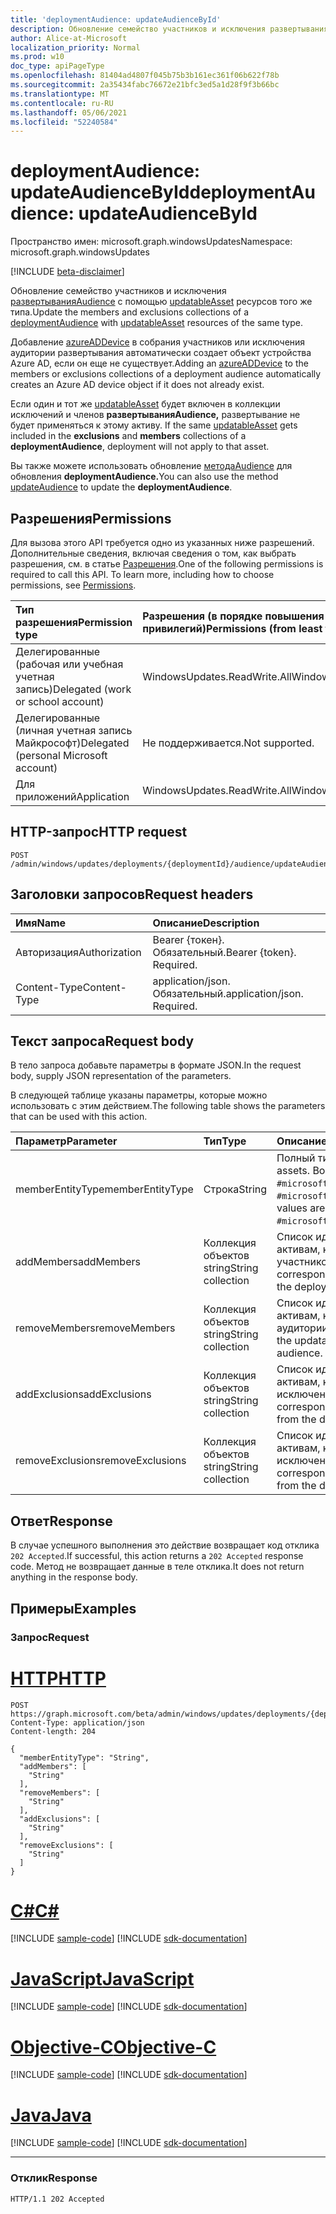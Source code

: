 ```yaml
---
title: 'deploymentAudience: updateAudienceById'
description: Обновление семейство участников и исключения развертыванияAudience с помощью updatableAsset ресурсов того же типа.
author: Alice-at-Microsoft
localization_priority: Normal
ms.prod: w10
doc_type: apiPageType
ms.openlocfilehash: 81404ad4807f045b75b3b161ec361f06b622f78b
ms.sourcegitcommit: 2a35434fabc76672e21bfc3ed5a1d28f9f3b66bc
ms.translationtype: MT
ms.contentlocale: ru-RU
ms.lasthandoff: 05/06/2021
ms.locfileid: "52240584"
---
```

# <a name="deploymentaudience-updateaudiencebyid"></a><span data-ttu-id="d9166-103">deploymentAudience: updateAudienceById</span><span class="sxs-lookup"><span data-stu-id="d9166-103">deploymentAudience: updateAudienceById</span></span>
<span data-ttu-id="d9166-104">Пространство имен: microsoft.graph.windowsUpdates</span><span class="sxs-lookup"><span data-stu-id="d9166-104">Namespace: microsoft.graph.windowsUpdates</span></span>

[!INCLUDE [beta-disclaimer](../../includes/beta-disclaimer.md)]

<span data-ttu-id="d9166-105">Обновление семейство участников и исключения [развертыванияAudience](../resources/windowsupdates-deploymentaudience.md) с помощью [updatableAsset](../resources/windowsupdates-updatableasset.md) ресурсов того же типа.</span><span class="sxs-lookup"><span data-stu-id="d9166-105">Update the members and exclusions collections of a [deploymentAudience](../resources/windowsupdates-deploymentaudience.md) with [updatableAsset](../resources/windowsupdates-updatableasset.md) resources of the same type.</span></span>

<span data-ttu-id="d9166-106">Добавление [azureADDevice](../resources/windowsupdates-azureaddevice.md) в собрания участников или исключения аудитории развертывания автоматически создает объект устройства Azure AD, если он еще не существует.</span><span class="sxs-lookup"><span data-stu-id="d9166-106">Adding an [azureADDevice](../resources/windowsupdates-azureaddevice.md) to the members or exclusions collections of a deployment audience automatically creates an Azure AD device object if it does not already exist.</span></span>

<span data-ttu-id="d9166-107">Если один и тот же [updatableAsset](../resources/windowsupdates-updatableasset.md)  будет включен в коллекции исключений и членов **развертыванияAudience,** развертывание не будет применяться к этому активу. </span><span class="sxs-lookup"><span data-stu-id="d9166-107">If the same [updatableAsset](../resources/windowsupdates-updatableasset.md) gets included in the **exclusions** and **members** collections of a **deploymentAudience**, deployment will not apply to that asset.</span></span>

<span data-ttu-id="d9166-108">Вы также можете использовать обновление [методаAudience](windowsupdates-deploymentaudience-updateaudience.md) для обновления **deploymentAudience.**</span><span class="sxs-lookup"><span data-stu-id="d9166-108">You can also use the method [updateAudience](windowsupdates-deploymentaudience-updateaudience.md) to update the **deploymentAudience**.</span></span>

## <a name="permissions"></a><span data-ttu-id="d9166-109">Разрешения</span><span class="sxs-lookup"><span data-stu-id="d9166-109">Permissions</span></span>
<span data-ttu-id="d9166-p101">Для вызова этого API требуется одно из указанных ниже разрешений. Дополнительные сведения, включая сведения о том, как выбрать разрешения, см. в статье [Разрешения](/graph/permissions-reference).</span><span class="sxs-lookup"><span data-stu-id="d9166-p101">One of the following permissions is required to call this API. To learn more, including how to choose permissions, see [Permissions](/graph/permissions-reference).</span></span>

|<span data-ttu-id="d9166-112">Тип разрешения</span><span class="sxs-lookup"><span data-stu-id="d9166-112">Permission type</span></span>|<span data-ttu-id="d9166-113">Разрешения (в порядке повышения привилегий)</span><span class="sxs-lookup"><span data-stu-id="d9166-113">Permissions (from least to most privileged)</span></span>|
|:---|:---|
|<span data-ttu-id="d9166-114">Делегированные (рабочая или учебная учетная запись)</span><span class="sxs-lookup"><span data-stu-id="d9166-114">Delegated (work or school account)</span></span>|<span data-ttu-id="d9166-115">WindowsUpdates.ReadWrite.All</span><span class="sxs-lookup"><span data-stu-id="d9166-115">WindowsUpdates.ReadWrite.All</span></span>|
|<span data-ttu-id="d9166-116">Делегированные (личная учетная запись Майкрософт)</span><span class="sxs-lookup"><span data-stu-id="d9166-116">Delegated (personal Microsoft account)</span></span>|<span data-ttu-id="d9166-117">Не поддерживается.</span><span class="sxs-lookup"><span data-stu-id="d9166-117">Not supported.</span></span>|
|<span data-ttu-id="d9166-118">Для приложений</span><span class="sxs-lookup"><span data-stu-id="d9166-118">Application</span></span>|<span data-ttu-id="d9166-119">WindowsUpdates.ReadWrite.All</span><span class="sxs-lookup"><span data-stu-id="d9166-119">WindowsUpdates.ReadWrite.All</span></span>|

## <a name="http-request"></a><span data-ttu-id="d9166-120">HTTP-запрос</span><span class="sxs-lookup"><span data-stu-id="d9166-120">HTTP request</span></span>

<!-- {
  "blockType": "ignored"
}
-->
``` http
POST /admin/windows/updates/deployments/{deploymentId}/audience/updateAudienceById
```

## <a name="request-headers"></a><span data-ttu-id="d9166-121">Заголовки запросов</span><span class="sxs-lookup"><span data-stu-id="d9166-121">Request headers</span></span>
|<span data-ttu-id="d9166-122">Имя</span><span class="sxs-lookup"><span data-stu-id="d9166-122">Name</span></span>|<span data-ttu-id="d9166-123">Описание</span><span class="sxs-lookup"><span data-stu-id="d9166-123">Description</span></span>|
|:---|:---|
|<span data-ttu-id="d9166-124">Авторизация</span><span class="sxs-lookup"><span data-stu-id="d9166-124">Authorization</span></span>|<span data-ttu-id="d9166-p102">Bearer {токен}. Обязательный.</span><span class="sxs-lookup"><span data-stu-id="d9166-p102">Bearer {token}. Required.</span></span>|
|<span data-ttu-id="d9166-127">Content-Type</span><span class="sxs-lookup"><span data-stu-id="d9166-127">Content-Type</span></span>|<span data-ttu-id="d9166-p103">application/json. Обязательный.</span><span class="sxs-lookup"><span data-stu-id="d9166-p103">application/json. Required.</span></span>|

## <a name="request-body"></a><span data-ttu-id="d9166-130">Текст запроса</span><span class="sxs-lookup"><span data-stu-id="d9166-130">Request body</span></span>
<span data-ttu-id="d9166-131">В тело запроса добавьте параметры в формате JSON.</span><span class="sxs-lookup"><span data-stu-id="d9166-131">In the request body, supply JSON representation of the parameters.</span></span>

<span data-ttu-id="d9166-132">В следующей таблице указаны параметры, которые можно использовать с этим действием.</span><span class="sxs-lookup"><span data-stu-id="d9166-132">The following table shows the parameters that can be used with this action.</span></span>

|<span data-ttu-id="d9166-133">Параметр</span><span class="sxs-lookup"><span data-stu-id="d9166-133">Parameter</span></span>|<span data-ttu-id="d9166-134">Тип</span><span class="sxs-lookup"><span data-stu-id="d9166-134">Type</span></span>|<span data-ttu-id="d9166-135">Описание</span><span class="sxs-lookup"><span data-stu-id="d9166-135">Description</span></span>|
|:---|:---|:---|
|<span data-ttu-id="d9166-136">memberEntityType</span><span class="sxs-lookup"><span data-stu-id="d9166-136">memberEntityType</span></span>|<span data-ttu-id="d9166-137">Строка</span><span class="sxs-lookup"><span data-stu-id="d9166-137">String</span></span>|<span data-ttu-id="d9166-138">Полный тип updatable активов.</span><span class="sxs-lookup"><span data-stu-id="d9166-138">The full type of the updatable assets.</span></span> <span data-ttu-id="d9166-139">Возможные значения: `#microsoft.graph.windowsUpdates.azureADDevice`, `#microsoft.graph.windowsUpdates.updatableAssetGroup`.</span><span class="sxs-lookup"><span data-stu-id="d9166-139">Possible values are: `#microsoft.graph.windowsUpdates.azureADDevice`, `#microsoft.graph.windowsUpdates.updatableAssetGroup`.</span></span>|
|<span data-ttu-id="d9166-140">addMembers</span><span class="sxs-lookup"><span data-stu-id="d9166-140">addMembers</span></span>|<span data-ttu-id="d9166-141">Коллекция объектов string</span><span class="sxs-lookup"><span data-stu-id="d9166-141">String collection</span></span>|<span data-ttu-id="d9166-142">Список идентификаторов, соответствующих updatable активам, которые необходимо добавить в качестве участников аудитории развертывания.</span><span class="sxs-lookup"><span data-stu-id="d9166-142">List of identifiers corresponding to the updatable assets to add as members of the deployment audience.</span></span>|
|<span data-ttu-id="d9166-143">removeMembers</span><span class="sxs-lookup"><span data-stu-id="d9166-143">removeMembers</span></span>|<span data-ttu-id="d9166-144">Коллекция объектов string</span><span class="sxs-lookup"><span data-stu-id="d9166-144">String collection</span></span>|<span data-ttu-id="d9166-145">Список идентификаторов, соответствующих updatable активам, которые необходимо удалить в качестве членов аудитории развертывания.</span><span class="sxs-lookup"><span data-stu-id="d9166-145">List of identifiers corresponding to the updatable assets to remove as members of the deployment audience.</span></span>|
|<span data-ttu-id="d9166-146">addExclusions</span><span class="sxs-lookup"><span data-stu-id="d9166-146">addExclusions</span></span>|<span data-ttu-id="d9166-147">Коллекция объектов string</span><span class="sxs-lookup"><span data-stu-id="d9166-147">String collection</span></span>|<span data-ttu-id="d9166-148">Список идентификаторов, соответствующих updatable активам, которые необходимо добавить в качестве исключений из аудитории развертывания.</span><span class="sxs-lookup"><span data-stu-id="d9166-148">List of identifiers corresponding to the updatable assets to add as exclusions from the deployment audience.</span></span>|
|<span data-ttu-id="d9166-149">removeExclusions</span><span class="sxs-lookup"><span data-stu-id="d9166-149">removeExclusions</span></span>|<span data-ttu-id="d9166-150">Коллекция объектов string</span><span class="sxs-lookup"><span data-stu-id="d9166-150">String collection</span></span>|<span data-ttu-id="d9166-151">Список идентификаторов, соответствующих updatable активам, которые необходимо удалить в качестве исключений из аудитории развертывания.</span><span class="sxs-lookup"><span data-stu-id="d9166-151">List of identifiers corresponding to the updatable assets to remove as exclusions from the deployment audience.</span></span>|



## <a name="response"></a><span data-ttu-id="d9166-152">Ответ</span><span class="sxs-lookup"><span data-stu-id="d9166-152">Response</span></span>

<span data-ttu-id="d9166-153">В случае успешного выполнения это действие возвращает код отклика `202 Accepted`.</span><span class="sxs-lookup"><span data-stu-id="d9166-153">If successful, this action returns a `202 Accepted` response code.</span></span> <span data-ttu-id="d9166-154">Метод не возвращает данные в теле отклика.</span><span class="sxs-lookup"><span data-stu-id="d9166-154">It does not return anything in the response body.</span></span>

## <a name="examples"></a><span data-ttu-id="d9166-155">Примеры</span><span class="sxs-lookup"><span data-stu-id="d9166-155">Examples</span></span>

### <a name="request"></a><span data-ttu-id="d9166-156">Запрос</span><span class="sxs-lookup"><span data-stu-id="d9166-156">Request</span></span>


# <a name="http"></a>[<span data-ttu-id="d9166-157">HTTP</span><span class="sxs-lookup"><span data-stu-id="d9166-157">HTTP</span></span>](#tab/http)
<!-- {
  "blockType": "request",
  "name": "deploymentaudience_updateaudiencebyid"
}
-->
``` http
POST https://graph.microsoft.com/beta/admin/windows/updates/deployments/{deploymentId}/audience/updateAudienceById
Content-Type: application/json
Content-length: 204

{
  "memberEntityType": "String",
  "addMembers": [
    "String"
  ],
  "removeMembers": [
    "String"
  ],
  "addExclusions": [
    "String"
  ],
  "removeExclusions": [
    "String"
  ]
}
```
# <a name="c"></a>[<span data-ttu-id="d9166-158">C#</span><span class="sxs-lookup"><span data-stu-id="d9166-158">C#</span></span>](#tab/csharp)
[!INCLUDE [sample-code](../includes/snippets/csharp/deploymentaudience-updateaudiencebyid-csharp-snippets.md)]
[!INCLUDE [sdk-documentation](../includes/snippets/snippets-sdk-documentation-link.md)]

# <a name="javascript"></a>[<span data-ttu-id="d9166-159">JavaScript</span><span class="sxs-lookup"><span data-stu-id="d9166-159">JavaScript</span></span>](#tab/javascript)
[!INCLUDE [sample-code](../includes/snippets/javascript/deploymentaudience-updateaudiencebyid-javascript-snippets.md)]
[!INCLUDE [sdk-documentation](../includes/snippets/snippets-sdk-documentation-link.md)]

# <a name="objective-c"></a>[<span data-ttu-id="d9166-160">Objective-C</span><span class="sxs-lookup"><span data-stu-id="d9166-160">Objective-C</span></span>](#tab/objc)
[!INCLUDE [sample-code](../includes/snippets/objc/deploymentaudience-updateaudiencebyid-objc-snippets.md)]
[!INCLUDE [sdk-documentation](../includes/snippets/snippets-sdk-documentation-link.md)]

# <a name="java"></a>[<span data-ttu-id="d9166-161">Java</span><span class="sxs-lookup"><span data-stu-id="d9166-161">Java</span></span>](#tab/java)
[!INCLUDE [sample-code](../includes/snippets/java/deploymentaudience-updateaudiencebyid-java-snippets.md)]
[!INCLUDE [sdk-documentation](../includes/snippets/snippets-sdk-documentation-link.md)]

---



### <a name="response"></a><span data-ttu-id="d9166-162">Отклик</span><span class="sxs-lookup"><span data-stu-id="d9166-162">Response</span></span>

<!-- {
  "blockType": "response",
  "truncated": true
}
-->
``` http
HTTP/1.1 202 Accepted
```

